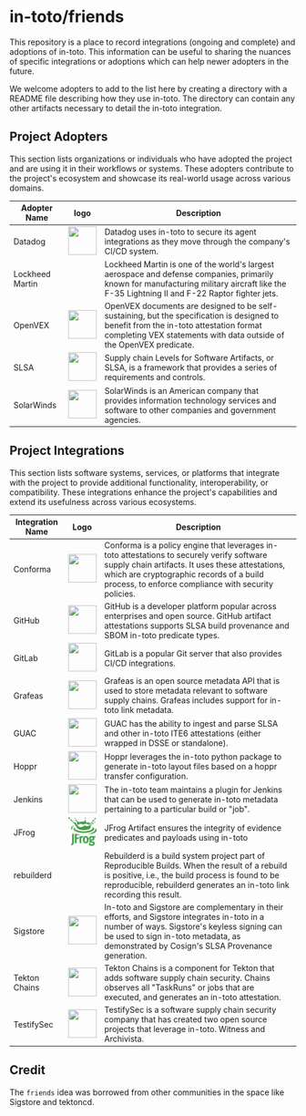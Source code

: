 # in-toto/friends

This repository is a place to record integrations (ongoing and complete) and adoptions of in-toto. This information can be useful to sharing the nuances of specific integrations or adoptions which can help newer adopters in the future.

We welcome adopters to add to the list here by creating a directory with a README file describing how they use in-toto. The directory can contain any other artifacts necessary to detail the in-toto integration.


## Project Adopters
This section lists organizations or individuals who have adopted the project and are using it in their workflows or systems. These adopters contribute to the project's ecosystem and showcase its real-world usage across various domains.

| Adopter Name    | logo | Description |
|-----------------|------|-------------|
| Datadog         |<img src="img/Adopters_logo/Datadog_logo.png" width="50" height="50">|Datadog uses in-toto to secure its agent integrations as they move through the company's CI/CD system. |
| Lockheed Martin ||Lockheed Martin is one of the world's largest aerospace and defense companies, primarily known for manufacturing military aircraft like the F-35 Lightning II and F-22 Raptor fighter jets. |
| OpenVEX         |<img src="img/Adopters_logo/OpenVEX_logo.png" width="50" height="50">|OpenVEX documents are designed to be self-sustaining, but the specification is designed to benefit from the in-toto attestation format completing VEX statements with data outside of the OpenVEX predicate. |
| SLSA            |<img src="img/Adopters_logo/SLSA_logo.svg" width="50" height="50">|Supply chain Levels for Software Artifacts, or SLSA, is a framework that provides a series of requirements and controls. |
| SolarWinds      |<img src="img/Adopters_logo/Solarwinds_Logo.png" width="50" height="50">|SolarWinds is an American company that provides information technology services and software to other companies and government agencies. |


## Project Integrations
This section lists software systems, services, or platforms that integrate with the project to provide additional functionality, interoperability, or compatibility. These integrations enhance the project's capabilities and extend its usefulness across various ecosystems.

| Integration Name | Logo | Description |
|------------------|------|-------------|
| Conforma         | <img src="img/Integrations_logo/Conforma_logo.png" width="50" height="50">| Conforma is a policy engine that leverages in-toto attestations to securely verify software supply chain artifacts. It uses these attestations, which are cryptographic records of a build process, to enforce compliance with security policies. |
| GitHub           | <img src="img/Integrations_logo/GitHub_logo.png" width="50" height="50">| GitHub is a developer platform popular across enterprises and open source. GitHub artifact attestations supports SLSA build provenance and SBOM in-toto predicate types. |
| GitLab           | <img src="img/Integrations_logo/Gitlab_logo.png" width="50" height="50">| GitLab is a popular Git server that also provides CI/CD integrations. |
| Grafeas          |<img src="img/Integrations_logo/Grafeas_logo.png" width="50" height="50">| Grafeas is an open source metadata API that is used to store metadata relevant to software supply chains. Grafeas includes support for in-toto link metadata. |
| GUAC             |<img src="img/Integrations_logo/Guac_logo.png" width="50" height="50">| GUAC has the ability to ingest and parse SLSA and other in-toto ITE6 attestations (either wrapped in DSSE or standalone). |
| Hoppr            |<img src="img/Integrations_logo/Hoppr_logo.png" width="50" height="50">| Hoppr leverages the in-toto python package to generate in-toto layout files based on a hoppr transfer configuration. |
| Jenkins          |<img src="img/Integrations_logo/Jenkins_logo.png" width="50" height="50">| The in-toto team maintains a plugin for Jenkins that can be used to generate in-toto metadata pertaining to a particular build or "job". |
| JFrog          |<img src="img/Integrations_logo/JFrog_logo.png" width="50" height="50">| JFrog Artifact ensures the integrity of evidence predicates and payloads using in-toto |
| rebuilderd       || Rebuilderd is a build system project part of Reproducible Builds. When the result of a rebuild is positive, i.e., the build process is found to be reproducible, rebuilderd generates an in-toto link recording this result. |
| Sigstore         |<img src="img/Integrations_logo/Sistore_logo.png" width="50" height="50">| In-toto and Sigstore are complementary in their efforts, and Sigstore integrates in-toto in a number of ways. Sigstore's keyless signing can be used to sign in-toto metadata, as demonstrated by Cosign's SLSA Provenance generation. |
| Tekton Chains    | <img src="img/Integrations_logo/Tekton_logo.png" width="50" height="50">| Tekton Chains is a component for Tekton that adds software supply chain security. Chains observes all "TaskRuns" or jobs that are executed, and generates an in-toto attestation. |
| TestifySec       |<img src="img/Integrations_logo/Testifysec_logo.svg" width="50" height="50">| TestifySec is a software supply chain security company that has created two open source projects that leverage in-toto. Witness and Archivista. |


## Credit

The `friends` idea was borrowed from other communities in the space like Sigstore and tektoncd.
